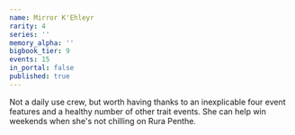 ```yaml
---
name: Mirror K'Ehleyr
rarity: 4
series: ''
memory_alpha: ''
bigbook_tier: 9
events: 15
in_portal: false
published: true
---
```


Not a daily use crew, but worth having thanks to an inexplicable four event features and a healthy number of other trait events. She can help win weekends when she's not chilling on Rura Penthe.
